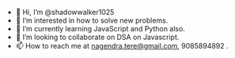 - 👋 Hi, I’m @shadowwalker1025
- 👀 I’m interested in how to solve new problems.
- 🌱 I’m currently learning JavaScript and Python also.
- 💞️ I’m looking to collaborate on DSA on Javascript.
- 📫 How to reach me at nagendra.tere@gmail.com, 9085894892 .

<!---
shadowwalker1025/shadowwalker1025 is a ✨ special ✨ repository because its `README.md` (this file) appears on your GitHub profile.
You can click the Preview link to take a look at your changes.
--->
